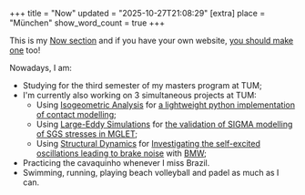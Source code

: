 +++
title = "Now"
updated = "2025-10-27T21:08:29"
[extra]
place = "München"
show_word_count = true
+++

This is my [Now section](https://nownownow.com/about) and if you have your own website, [you should make one](https://nownownow.com/) too!

Nowadays, I am:

- Studying for the third semester of my masters program at TUM;
- I'm currently also working on 3 simultaneous projects at TUM:
	- Using [Isogeometric Analysis](https://en.wikipedia.org/wiki/Isogeometric_analysis) for [a lightweight python implementation of contact modelling](/projects/softwarelab);
	- Using [Large-Eddy Simulations](https://en.wikipedia.org/wiki/Large_eddy_simulation) for [the validation of SIGMA modelling of SGS stresses in MGLET](/projects/hydromechanicstum);
	- Using [Structural Dynamics](https://en.wikipedia.org/wiki/Structural_dynamics) for [Investigating the self-excited oscillations leading to brake noise](/projects/strukturdynamiktumbmw) with [BMW](https://www.bmw.com/en/index.html);
- Practicing the cavaquinho whenever I miss Brazil.
- Swimming, running, playing beach volleyball and padel as much as I can.
